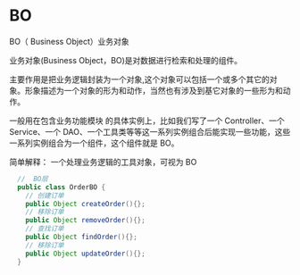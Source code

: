 # BO

BO（ Business Object）业务对象

业务对象(Business Object，BO)是对数据进行检索和处理的组件。

主要作用是把业务逻辑封装为一个对象,这个对象可以包括一个或多个其它的对象。形象描述为一个对象的形为和动作，当然也有涉及到基它对象的一些形为和动作。

一般用在包含业务功能模块 的具体实例上，比如我们写了一个 Controller、一个 Service、一个 DAO、一个工具类等等这一系列实例组合后能实现一些功能，这些一系列实例组合为一个组件，这个组件就是 BO。

简单解释： 一个处理业务逻辑的工具对象，可视为 BO

```java
  //  BO层
  public class OrderBO {
    // 创建订单
    public Object createOrder(){};
    // 移除订单
    public Object removeOrder(){};
    // 查找订单
    public Object findOrder(){};
    // 移除订单
    public Object updateOrder(){};
  }
```
